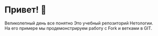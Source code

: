 # Привет! 👋
Великолепный день
все понятно
Это учебный репозиторий Нетологии. На его примере мы продемонстрируем работу с Fork и ветками в GIT. 